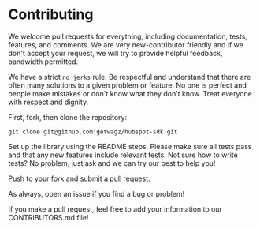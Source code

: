# Contributing

We welcome pull requests for everything, including documentation, tests, features, and comments. We are very new-contributor friendly and if we don't accept your request, we will
try to provide helpful feedback, bandwidth permitted.

We have a strict `no jerks` rule. Be respectful and understand that there are often many solutions to a given problem or feature. No one is perfect and people make mistakes or don't know what they don't know. Treat everyone with respect and dignity.

First, fork, then clone the repository:

    git clone git@github.com:getwagz/hubspot-sdk.git

Set up the library using the README steps. Please make sure all tests pass and that any new features include relevant tests. Not sure how to write tests? No problem, just ask and we can try our best to help you!

Push to your fork and [submit a pull request][pr].

[pr]: https://github.com/getwagz/hubspot-sdk/compare/

As always, open an issue if you find a bug or problem!

If you make a pull request, feel free to add your information to our CONTRIBUTORS.md file!